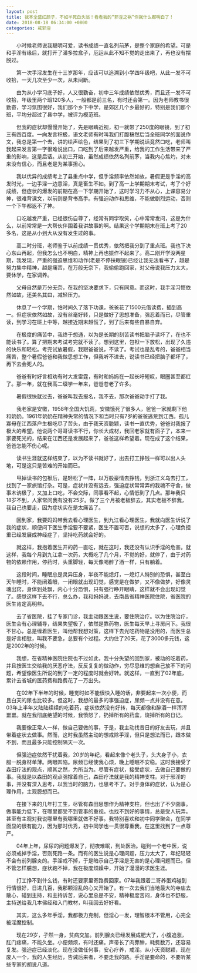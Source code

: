 ```yaml
---
layout: post
title: 我本全盛红颜子，不如半死白头翁！看看我的“邪淫之祸”你就什么都明白了！
date: 2018-08-18 06:34:00 +0800
categories: 戒邪淫
---
```


　　小时候老师说我聪明可爱，读书成绩一直名列前茅，是整个家庭的希望。可是和手淫有缘后，就打开了潘多拉盒子，厄运从此不知不觉的走出来了，再也没有摆脱过。
　　第一次手淫发生在十三岁那年，应该可以追溯到小学四年级吧，从此一发不可收拾，一天几次至少一次，从未间断。
　　由为从小学习底子好，人又很勤奋，初中三年成绩依然优秀，而且还一发不可收拾，年级里两个班120多人，一般都是前三名，有时还会第一。因为老师教书很勤奋，学习氛围很好，我们那个乡下中学，是郊区几个乡最好的，特别是我们那个班，平均分超过了县中学，被评为模范班。
　　但我的症状却慢慢开始了，先是眼睛近视，初一就带了250度的眼镜，到了初三有四百度。一向发言积极，语文老师有时叫我们打腹稿然后当全班同学的面说作文，我总是第一个去，讲的绘声绘色，结果到了初三下学期说话竟然口吃，老师叫我起来发言第一字很难说出口，口吃到了后来越发严重，给我的工作生活带来了严重的影响，这是后话。从初三开始，虽然成绩依然名列前茅，当我内心焦灼，对未来没有信心，而且老是为某事担心。
　　我以优异的成绩考上了县重点中学，但手淫频率依然如故，暑假更是手淫的高发时光，一边手淫一边意淫，真是畜生不如。到了高一上学期期末考试，考了个好成绩，但症状的爆发的前期在高一下学期开始了，这时学习力不从心，上课容易分神，很难背课文，以前则是背书高手。有强迫动作和思维，不能做剧烈运动，否则一个下午都返不了神。
　　口吃越发严重，已经很伤自尊了，经常有同学取笑，心中常常发问，这是为什么，以前常常是一大帮伙伴围着我讲故事的啊。结果这个学期期末在班上考了20多名，这是从小到大从没有发生过的事。
　　高二时分班，老师鉴于以前成绩一贯优秀，依然把我分到了重点班。我也下决心东山再起，但我怎么也不明白，精神上再也振作不起来了。高二刚开学没两星期，我发现，严重的强迫思维和动作(老是不停扶眼镜)已经让我无法看书了，越是努力集中精神，越是痛苦，在万般无奈下，我偷偷跑回家，对父母说我压力太大，要休学，在家调养。
　　父母自然是万分无奈，在我的坚决要求下，只有同意。而这时，我手淫习惯依然如故，还美名其曰，减轻压力。
　　休息了一个学期，怕时间久了落下功课，爸爸花了1500元借读费，插到高一。但症状依然如故，没有丝毫好转，只是做好了思想准备，强忍着而已，尽管重读，到学习在班上中等，越接近期末越慌了，到了后来有些自暴自弃。
　　在极度的痛苦中，我终于想通，以为是长期的刻苦读书把脑子读坏了，在也不能读书了。算了把期末考试考完就不读了。想到这里，包袱一下放松，出现了久违的快乐和轻松。考完试放暑假，我跟爸爸说，不读了。考试也是乱考的，爸爸相当痛苦，整个暑假爸爸和我做思想工作，但我听不进去，说读书已经把脑子都坏了，再下去会死人的。
　　爸爸有时好言相劝有时大发雷霆，有时和妈妈在一起长吁短叹，眼圈甚至都红了。那一年，就在我高二缀学一年来，爸爸苍老了许多。
　　暑假很快就过去，爸爸叫我去报名，我不去，那次爸爸动手打了我。
　　我老家是安徽，1958年全国大饥荒，安徽饿死了很多人，爸爸一家就剩下他和奶奶。1961年奶奶在精神失常的情况下和当时只有7岁的爸爸逃荒到江西。孤儿寡母在江西落户生根吃尽了苦头，由于我天资聪颖，读书一直优秀，爸爸对我报了极大的希望。他说两个哥哥读书不行，你长大成材，我回老家就有面子了，本来一家要死光的，结果在江西还是发展起来了，爸爸这样希望着。现在成了这个结果，爸爸怎能不伤心呢。
　　读书生涯就这样结束了，以为不读书就好了，出去打工挣钱一样可以出人头地，可是这只是苦难的开始而已。
　　甩掉读书的包袱后，是轻松了一阵，以万般豪情去挣钱，到浙江义乌去打工，找到了一家旅馆打杂。可是，症状并没有远去，强迫症状常常弄的我魂不守舍，做事木讷极了，又加上口吃，不会交际，同事看不起，心情低到了几点。那年我只18岁不到，人家常问我有没有25岁。做了三个月被老板辞去，其实老板不辞我，我自己也要走，因为症状实在是太痛苦了。
　　回到家，我要妈妈带我去看心理医生，到九江看心理医生，我就向医生诉说了我的症状，顺便问下医生手淫要不要紧，医生不置可否，说想的太多了，心理负担重已经发展成神经症了，坚持吃药就会好的。
　　就这样，我抱着医生开的药一直吃，就在这时，我还没有认识手淫的危害。就这样，我每个月到九江拿一次药，大概吃了几个月，不觉的好，就停了，由于对药物的依赖作用，停药时，头重脚轻，每天像喝醉了酒一样，只有躺着。
　　这段时间，睡眠总是灵异压身，半夜不能熄灯，一熄灯人特别的恐惧，甚至白天午睡时，不能闭着眼，一闭眼就出现幻觉，感觉是在做梦，又不像做梦，好像灵魂出窍，身体到处飘，内心十分恐惧，只有强行睁开眼睛，这样就不会出现幻觉了。感觉这样下去不行，总么办，我和妈妈说，去南昌省精神医院住院，省医院的医生肯定高明些。
　　去了省医院，挂了专家门诊，我主动跟医生说，要住院治疗。以为住院治疗，医生会有心理辅导，结果失望极了，依然是靠药物，医生每天早上寻房问下。我很不甘心，总是缠着医生，叫他帮我想对策，这样下去光吃药物是没用的，而医生总是好言相慰，叫我不要急，总要有个过程。大约住了20天，花了3000多元钱，这是2002年的时候。
　　我想，在省精神医院住院也不过如此，我十分失望的回到家，被动的吃着药，并且按医生交给我的厌恶疗法，反反复复的做动作，穷尽思维的想自己放不下的问题，希望像医生所说的到了一定的程度时就会好转。就这样，一直到了02年底，累计去省城的医药费和路费花了一万出头。
　　在02年下半年的时候，睡觉时如不能很快入睡的话，非要起来一次小便，而且白天的尿也比较多。但这时，我想的最多的事强迫症，尿频一点并没有在意。03年上半年又陆陆续续的吃着药，症状依然没有好转，每天都像和醉酒一样浑浑噩噩。就在我彻底绝望的时候，我愤怒了，扔掉所有的药盒，烧掉所有的日记。
　　我要像正常人一样，做自己要做的事，于是，我主动找昔日的好友去玩，并且带着症状去做事。然而，这时我虽然主动的想戒除手淫，但只是想法而已，跟本做不到，而且最多只能控制隔天一次。
　　但强迫症依然干扰着我，20岁的年纪，看起来像个老头子，头大身子小，衣服一脱身材单薄。两眼凹陷。尿频已经使我心烦，晚上睡眠不安稳。这时我接受了森田疗法的观点，顺其之然，为所当为。尽管有症状，接受症状，去做自己要做的事。我就是以森田的观点强撑着自己，森田疗法就是我的精神支柱。对于邪淫的事，并没有深入思考，以我当时的脑力，也思考不了。对于身体的症状，认为是心理作用，主观臆想而已。
　　在接下来的几年打工生，尽管有森田思想作为精神支柱，但也出了不少囧事。做事能力低下，在哪里都受不到管事的重视。也找不到好的事情，总是受人玩弄。甚至有主观对我说哪里有我哪里就做不好事。我特别喜欢和初中同学聚会，在同学面显的很有能力，因为那时优秀，初中同学也一贯很尊重我，在这里找到了一点尊严。
　　04年上年，尿尿的问题爆发了，彻夜难眠，到处医治。碰到一个老中医，说必须戒掉手淫，否则死路一条。而有的医生说是心理问题，压力太大了，年纪轻轻不会有前列腺炎的。手淫戒不掉，于是暗示自己手淫是无害的是心理问题而已。但不管怎样臆想，症状跑不掉，我在极度烦躁中，开始了漫漫的求医生涯。
　　打工挣不到什么钱，有时还要家里寄路费回家。07年我跟着二哥养蛋鸡碰到行情很好，日进几百，我那颗淫乱的心又开始了。有一次去我们当地最大的寺庙去散心，碰到主持，和主持诉苦，说心里总是不安，精神极度苦闷，身体也不舒服，主持送给我几本佛经和入门教材，叫我回去好好看。
　　其实，这么多年手淫，我都极力克制，但淫心一发，理智根本不管用，心完全被淫魔控制。
　　现在29岁，孑然一身，贫病交加。前列腺炎已经发展成肥大了，小腹追涨，肛门疼痛，不能久坐。小便频烦，有时还痛。声带长了肉芽肿，耗费数万，还容易复发。强迫症已经淡化。现在没做任何事，安心疗养，戒淫。从小天资聪颖，现在废人一个，我的人生经历，告诫后来者，不要走我的路。手淫是要命的，不要听某些专家的胡说八道。